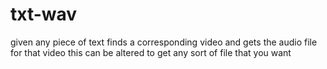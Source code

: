 # txt-wav

given any piece of text finds a corresponding video and gets the audio file for that video
this can be altered to get any sort of file that you want
